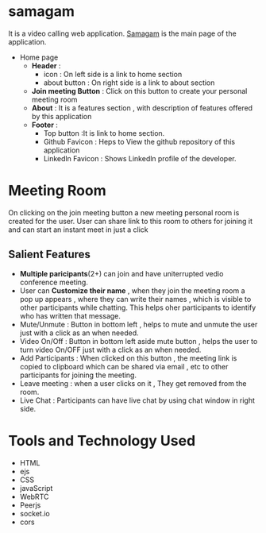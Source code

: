 # samagam
It is a video calling web application. [Samagam](https://heenahmed.github.io/samagam.github.io/) is the main page of the application.
* Home page
  * **Header** : 
     * icon : On left side is a link to home section 
     * about button : On right side is a link to about section
  * **Join meeting Button** : Click on this button to create your personal meeting room
  * **About** : It is a features section , with description of features offered by this application
  * **Footer** : 
     * Top button :It is link to home section.
     * Github Favicon : Heps to View the github repository of this application
     * Linkedln Favicon : Shows Linkedln profile of the developer.

# Meeting Room
On clicking on the join meeting button a new meeting personal room is created for the user. 
User can share link to this room to others for joining it and can start an instant meet in just a click

## Salient Features 
* **Multiple paricipants**(2+) can join and have uniterrupted vedio conference meeting.
* User can **Customize their name** , when they join the meeting room a pop up appears , where they can write their names ,
which is visible to other participants while chatting. This helps oher participants to identify who has written that message. 
* Mute/Unmute :  Button in bottom left , helps to mute and unmute the user just with a click as an when needed.
* Video On/Off : Button in bottom left aside mute button , helps the user to turn video On/OFF just with a click as an when needed.
* Add Participants : When clicked on this button , the meeting link is copied to clipboard which can be shared via email , etc to other participants for joining the meeting.
* Leave meeting : when a user clicks on it , They get removed from the room.
* Live Chat : Participants can have live chat by using chat window in right side.

# Tools and Technology Used
* HTML
* ejs
* CSS
* javaScript
* WebRTC
* Peerjs
* socket.io
* cors
